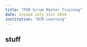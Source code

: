 ```yaml
---
title: "PSM Scrum Master Training"
date: Issued July 31st 2024
institution: "DCM Learning"
---
```


## stuff 